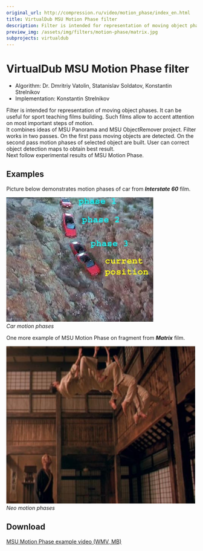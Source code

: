 ```yaml
---
original_url: http://compression.ru/video/motion_phase/index_en.html
title: VirtualDub MSU Motion Phase filter
description: Filter is intended for representation of moving object phases
preview_img: /assets/img/filters/motion-phase/matrix.jpg
subprojects: virtualdub
---
```


# VirtualDub MSU Motion Phase filter

* Algorithm: Dr. Dmritriy Vatolin, Statanislav Soldatov, Konstantin Strelnikov  
* Implementation: Konstantin Strelnikov

Filter is intended for representation of moving object phases. It can be
useful for sport teaching films building. Such films allow to accent
attention on most important steps of motion.  
It combines ideas of MSU Panorama and MSU ObjectRemover project. Filter
works in two passes. On the first pass moving objects are detected. On
the second pass motion phases of selected object are built. User can
correct object detection maps to obtain best result.  
Next follow experimental results of MSU
Motion Phase.

## Examples

Picture below demonstrates motion phases of car from ***Interstate 60***
film.

<div class="center">
    <div>
        <img src="/assets/img/filters/motion-phase/interstate60.jpg" alt="Example of motion phases"><br>
        <i>Car motion phases</i>
    </div>
</div>

One more example of MSU Motion Phase on fragment from ***Matrix*** film.

<div class="center">
    <div>
        <img src="/assets/img/filters/motion-phase/matrix.jpg" alt="Example of motion phases"><br>
        <i>Neo motion phases</i>
    </div>
</div>

## Download

[MSU Motion Phase example video (WMV,
MB)](http://compression.ru/video/motion_phase/motionphasevideo.wmv)
